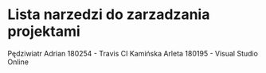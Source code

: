 # Lista narzedzi do zarzadzania projektami

Pędziwiatr Adrian 180254 - Travis CI
Kamińska Arleta 180195 - Visual Studio Online
